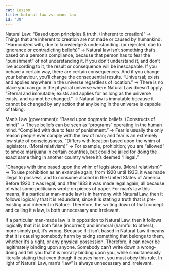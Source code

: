 ```yaml
---
cat: Lesson
title: Natural law vs. mans law
id: '30'
---
```


Natural Law:
“Based upon principles & truth. (Inherent to creation)” → Things that are inherent to
creation are not made or caused by humankind.
“Harmonized with, due to knowledge & understanding. (or rejected, due to ignorance or
contradicting beliefs)” → Natural law isn’t something that’s based on a person’s compliance,
because that person has to fear the “punishment” of not understanding it. If you don’t
understand it, and don’t live according to it, the result or consequence will be inescapable.
If you behave a certain way, there are certain consequences. And if you change your
behaviour, you’ll change the consequential results.
“Universal; exists and applies anywhere in the universe regardless of location.” → There is
no place you can go in the physical universe where Natural Law doesn’t apply.
“Eternal and immutable; exists and applies for as long as the universe exists, and cannot be
changed.” → Natural law is immutable because it cannot be changed by any action that any
being in the universe is capable of taking.

Man’s Law (government):
“Based upon dogmatic beliefs. (Constructs of mind)” → These beliefs can be seen as
“programs” operating in the human mind.
“Complied with due to fear of punishment.” → Fear is usually the only reason people ever
comply with the law of man; and fear is an extremely low state of consciousness.
“Differs with location based upon the whim of legislators. (Moral relativism)” → For
example, prohibition; you are “allowed” to smoke marijuana in certain countries, but could be
jailed for doing the exact same thing in another country where it’s deemed “illegal.”

“Changes with time based upon the whim of legislators. (Moral relativism)” → To use
prohibition as an example again; from 1920 until 1933, it was made illegal to possess, and to
consume alcohol in the United States of America. Before 1920 it was legal, and after 1933 it
was made legal again, all because of what some politicians wrote on pieces of paper.
For man’s law this means; if a particular man-made law is in harmony with Natural Law, then
it follows logically that it is redundant, since it is stating a truth that is pre-existing and
inherent in Nature. Therefore, the writing down of that concept and calling it a law, is both
unnecessary and irrelevant.

If a particular man-made law is in opposition to Natural Law, then it follows logically that it is
both false (incorrect) and immoral (harmful to others), more simply put, it’s wrong. Because
if it isn’t based in Natural Law it means that it is causing somebody harm by taking something
that belongs to them, whether it’s a right, or any physical possession. Therefore, it can never
be legitimately binding upon anyone. Somebody can’t write down a wrong-doing and tell you
that it is morally binding upon you, while simultaneously literally stating that even though it
causes harm, you must obey this rule.
In light of Natural Law, man’s “law” is always unnecessary and irrelevant.